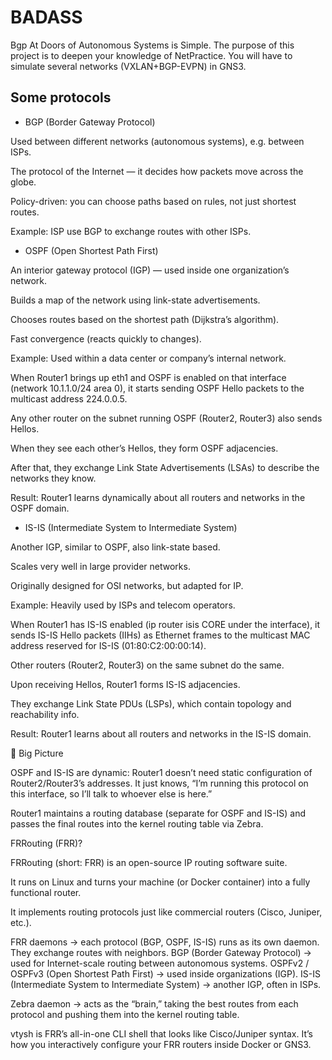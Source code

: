 # BADASS
 Bgp At Doors of Autonomous Systems is Simple.  The purpose of this project is to deepen your knowledge of NetPractice. You will have to simulate several networks (VXLAN+BGP-EVPN) in GNS3. 

## Some protocols

- BGP (Border Gateway Protocol)

Used between different networks (autonomous systems), e.g. between ISPs.

The protocol of the Internet — it decides how packets move across the globe.

Policy-driven: you can choose paths based on rules, not just shortest routes.

Example: ISP use BGP to exchange routes with other ISPs.

- OSPF (Open Shortest Path First)

An interior gateway protocol (IGP) — used inside one organization’s network.

Builds a map of the network using link-state advertisements.

Chooses routes based on the shortest path (Dijkstra’s algorithm).

Fast convergence (reacts quickly to changes).

Example: Used within a data center or company’s internal network.

When Router1 brings up eth1 and OSPF is enabled on that interface (network 10.1.1.0/24 area 0), it starts sending OSPF Hello packets to the multicast address 224.0.0.5.

Any other router on the subnet running OSPF (Router2, Router3) also sends Hellos.

When they see each other’s Hellos, they form OSPF adjacencies.

After that, they exchange Link State Advertisements (LSAs) to describe the networks they know.

Result: Router1 learns dynamically about all routers and networks in the OSPF domain.


- IS-IS (Intermediate System to Intermediate System)

Another IGP, similar to OSPF, also link-state based.

Scales very well in large provider networks.

Originally designed for OSI networks, but adapted for IP.

Example: Heavily used by ISPs and telecom operators.

When Router1 has IS-IS enabled (ip router isis CORE under the interface), it sends IS-IS Hello packets (IIHs) as Ethernet frames to the multicast MAC address reserved for IS-IS (01:80:C2:00:00:14).

Other routers (Router2, Router3) on the same subnet do the same.

Upon receiving Hellos, Router1 forms IS-IS adjacencies.

They exchange Link State PDUs (LSPs), which contain topology and reachability info.

Result: Router1 learns about all routers and networks in the IS-IS domain.



🧠 Big Picture

OSPF and IS-IS are dynamic: Router1 doesn’t need static configuration of Router2/Router3’s addresses. It just knows, “I’m running this protocol on this interface, so I’ll talk to whoever else is here.”

Router1 maintains a routing database (separate for OSPF and IS-IS) and passes the final routes into the kernel routing table via Zebra.


FRRouting (FRR)?

FRRouting (short: FRR) is an open-source IP routing software suite.

It runs on Linux and turns your machine (or Docker container) into a fully functional router.

It implements routing protocols just like commercial routers (Cisco, Juniper, etc.).

FRR daemons → each protocol (BGP, OSPF, IS-IS) runs as its own daemon. They exchange routes with neighbors.
    BGP (Border Gateway Protocol) → used for Internet-scale routing between autonomous systems.
    OSPFv2 / OSPFv3 (Open Shortest Path First) → used inside organizations (IGP).
    IS-IS (Intermediate System to Intermediate System) → another IGP, often in ISPs.

Zebra daemon → acts as the “brain,” taking the best routes from each protocol and pushing them into the kernel routing table.

vtysh is FRR’s all-in-one CLI shell that looks like Cisco/Juniper syntax. It’s how you interactively configure your FRR routers inside Docker or GNS3.